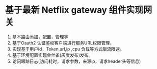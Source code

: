 # 基于最新 Netflix  gateway  组件实现网关
   1. 基本路由添加，配置，管理等
   2. 基于Oauth2 认证鉴权客户端进行服务URL权限管理。
   3. 实现基于用户id，Token,url,ip ,cpu 负载等方式限流限速。
   4. 基于环境配置实现金丝雀(灰度发布)发布。
   5. 访问跟踪日志(访问耗时，请求参数，来源ip，请求header头等信息)
